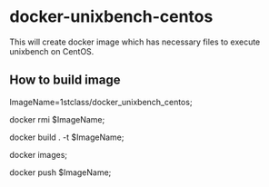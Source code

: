 # docker-unixbench-centos

This will create docker image which has necessary files to execute unixbench on CentOS.

## How to build image
ImageName=1stclass/docker_unixbench_centos;

docker rmi $ImageName;

docker build . -t $ImageName;

docker images;

docker push $ImageName;
